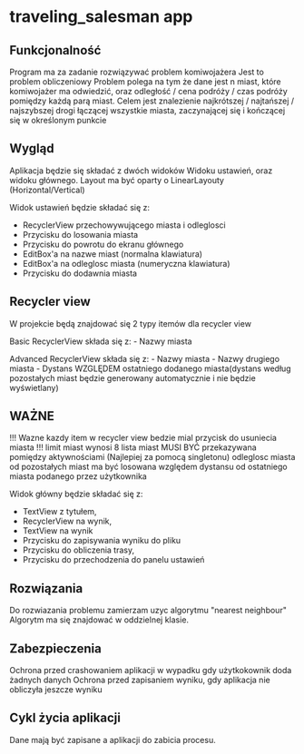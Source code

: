 # traveling_salesman app
## Funkcjonalność
Program ma za zadanie rozwiązywać problem komiwojażera
Jest to problem obliczeniowy
Problem polega na tym że
dane jest n miast, które komiwojażer ma odwiedzić, oraz odległość / cena podróży / czas podróży pomiędzy każdą parą miast.
Celem jest znalezienie najkrótszej / najtańszej / najszybszej drogi łączącej wszystkie miasta, 
zaczynającej się i kończącej się w określonym punkcie

## Wygląd
Aplikacja będzie się składać z dwóch widoków
Widoku ustawień, oraz widoku głównego.
Layout ma być oparty o LinearLayouty (Horizontal/Vertical)

Widok ustawień będzie składać się z:
- RecyclerView przechowywującego miasta i odleglosci
- Przycisku do losowania miasta
- Przycisku do powrotu do ekranu głównego
- EditBox'a na nazwe miast (normalna klawiatura)
- EditBox'a na odleglosc miasta (numeryczna klawiatura)
- Przycisku do dodawnia miasta

## Recycler view
W projekcie będą znajdować się 2 typy itemów dla recycler view

Basic RecyclerView składa się z:
    - Nazwy miasta

Advanced RecyclerView składa się z:
    - Nazwy miasta
    - Nazwy drugiego miasta
    - Dystans WZGLĘDEM ostatniego dodanego miasta(dystans według pozostałych miast będzie generowany automatycznie i nie będzie wyświetlany)

## WAŻNE
!!! Wazne kazdy item w recycler view bedzie mial przycisk do usuniecia miasta !!!
limit miast wynosi 8 
lista miast MUSI BYĆ przekazywana pomiędzy aktywnościami (Najlepiej za pomocą singletonu)
odleglosc miasta od pozostałych miast ma być losowana względem dystansu od ostatniego miasta podanego przez użytkownika

Widok główny będzie składać się z: 
- TextView z tytułem, 
- RecyclerView na wynik,
- TextView na wynik
- Przycisku do zapisywania wyniku do pliku
- Przycisku do obliczenia trasy,
- Przycisku do przechodzenia do panelu ustawień

## Rozwiązania

Do rozwiazania problemu zamierzam uzyc algorytmu "nearest neighbour"
Algorytm ma się znajdować w oddzielnej klasie.

## Zabezpieczenia
Ochrona przed crashowaniem aplikacji w wypadku gdy użytkokownik doda żadnych danych
Ochrona przed zapisaniem wyniku, gdy aplikacja nie obliczyła jeszcze wyniku

## Cykl życia aplikacji
Dane mają być zapisane a aplikacji do zabicia procesu.
